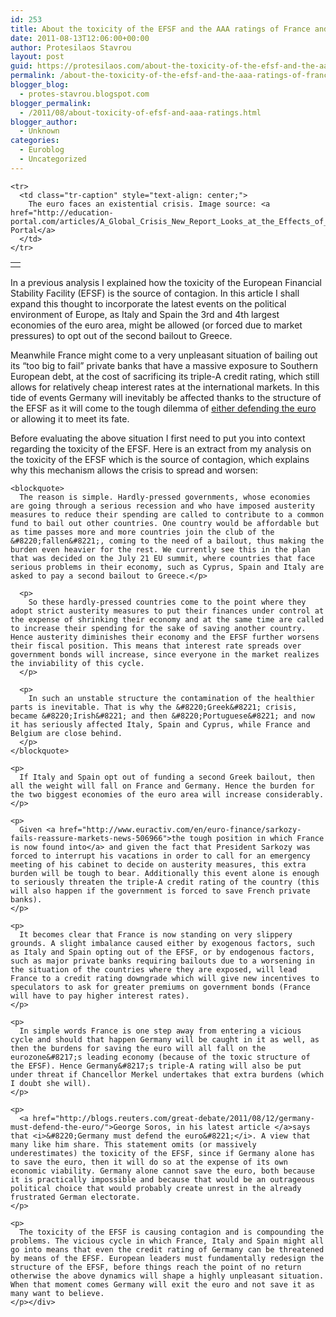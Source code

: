 ```yaml
---
id: 253
title: About the toxicity of the EFSF and the AAA ratings of France and Germany
date: 2011-08-13T12:06:00+00:00
author: Protesilaos Stavrou
layout: post
guid: https://protesilaos.com/about-the-toxicity-of-the-efsf-and-the-aaa-ratings-of-france-and-germany/
permalink: /about-the-toxicity-of-the-efsf-and-the-aaa-ratings-of-france-and-germany/
blogger_blog:
  - protes-stavrou.blogspot.com
blogger_permalink:
  - /2011/08/about-toxicity-of-efsf-and-aaa-ratings.html
blogger_author:
  - Unknown
categories:
  - Euroblog
  - Uncategorized
---
```

<div dir="ltr" style="text-align: left;" trbidi="on">
  <table align="center" cellpadding="0" cellspacing="0" class="tr-caption-container" style="margin-left: auto; margin-right: auto; text-align: center;">
    <tr>
      <td style="text-align: center;">
      </td>
    </tr>
    
    <tr>
      <td class="tr-caption" style="text-align: center;">
        The euro faces an existential crisis. Image source: <a href="http://education-portal.com/articles/A_Global_Crisis_New_Report_Looks_at_the_Effects_of_the_Economic_Recession_on_European_Universities.html">Education Portal</a>
      </td>
    </tr>
  </table>
  
  <p>
    In a previous analysis I explained how the toxicity of the European Financial Stability Facility (EFSF) is the source of contagion. In this article I shall expand this thought to incorporate the latest events on the political environment of Europe, as Italy and Spain the 3rd and 4th largest economies of the euro area, might be allowed (or forced due to market pressures) to opt out of the second bailout to Greece.
  </p>
  
  <p>
    Meanwhile France might come to a very unpleasant situation of bailing out its &#8220;too big to fail&#8221; private banks that have a massive exposure to Southern European debt, at the cost of sacrificing its triple-A credit rating, which still allows for relatively cheap interest rates at the international markets. In this tide of events Germany will inevitably be affected thanks to the structure of the EFSF as it will come to the tough dilemma of <a href="http://blogs.reuters.com/great-debate/2011/08/12/germany-must-defend-the-euro/">either defending the euro</a> or allowing it to meet its fate.
  </p>
  
  <p>
    Before evaluating the above situation I first need to put you into context regarding the toxicity of the EFSF. Here is an extract from my analysis on the toxicity of the EFSF which is the source of contagion, which explains why this mechanism allows the crisis to spread and worsen:<br /> 
    
    <blockquote>
      The reason is simple. Hardly-pressed governments, whose economies are going through a serious recession and who have imposed austerity measures to reduce their spending are called to contribute to a common fund to bail out other countries. One country would be affordable but as time passes more and more countries join the club of the &#8220;fallen&#8221;, coming to the need of a bailout, thus making the burden even heavier for the rest. We currently see this in the plan that was decided on the July 21 EU summit, where countries that face serious problems in their economy, such as Cyprus, Spain and Italy are asked to pay a second bailout to Greece.</p> 
      
      <p>
        So these hardly-pressed countries come to the point where they adopt strict austerity measures to put their finances under control at the expense of shrinking their economy and at the same time are called to increase their spending for the sake of saving another country. Hence austerity diminishes their economy and the EFSF further worsens their fiscal position. This means that interest rate spreads over government bonds will increase, since everyone in the market realizes the inviability of this cycle.
      </p>
      
      <p>
        In such an unstable structure the contamination of the healthier parts is inevitable. That is why the &#8220;Greek&#8221; crisis, became &#8220;Irish&#8221; and then &#8220;Portuguese&#8221; and now it has seriously affected Italy, Spain and Cyprus, while France and Belgium are close behind.
      </p>
    </blockquote>
    
    <p>
      If Italy and Spain opt out of funding a second Greek bailout, then all the weight will fall on France and Germany. Hence the burden for the two biggest economies of the euro area will increase considerably.
    </p>
    
    <p>
      Given <a href="http://www.euractiv.com/en/euro-finance/sarkozy-fails-reassure-markets-news-506966">the tough position in which France is now found into</a> and given the fact that President Sarkozy was forced to interrupt his vacations in order to call for an emergency meeting of his cabinet to decide on austerity measures, this extra burden will be tough to bear. Additionally this event alone is enough to seriously threaten the triple-A credit rating of the country (this will also happen if the government is forced to save French private banks).
    </p>
    
    <p>
      It becomes clear that France is now standing on very slippery grounds. A slight imbalance caused either by exogenous factors, such as Italy and Spain opting out of the EFSF, or by endogenous factors, such as major private banks requiring bailouts due to a worsening in the situation of the countries where they are exposed, will lead France to a credit rating downgrade which will give new incentives to speculators to ask for greater premiums on government bonds (France will have to pay higher interest rates).
    </p>
    
    <p>
      In simple words France is one step away from entering a vicious cycle and should that happen Germany will be caught in it as well, as then the burdens for saving the euro will all fall on the eurozone&#8217;s leading economy (because of the toxic structure of the EFSF). Hence Germany&#8217;s triple-A rating will also be put under threat if Chancellor Merkel undertakes that extra burdens (which I doubt she will).
    </p>
    
    <p>
      <a href="http://blogs.reuters.com/great-debate/2011/08/12/germany-must-defend-the-euro/">George Soros, in his latest article </a>says that <i>&#8220;Germany must defend the euro&#8221;</i>. A view that many like him share. This statement omits (or massively underestimates) the toxicity of the EFSF, since if Germany alone has to save the euro, then it will do so at the expense of its own economic viability. Germany alone cannot save the euro, both because it is practically impossible and because that would be an outrageous political choice that would probably create unrest in the already frustrated German electorate.
    </p>
    
    <p>
      The toxicity of the EFSF is causing contagion and is compounding the problems. The vicious cycle in which France, Italy and Spain might all go into means that even the credit rating of Germany can be threatened by means of the EFSF. European leaders must fundamentally redesign the structure of the EFSF, before things reach the point of no return otherwise the above dynamics will shape a highly unpleasant situation. When that moment comes Germany will exit the euro and not save it as many want to believe.
    </p></div>